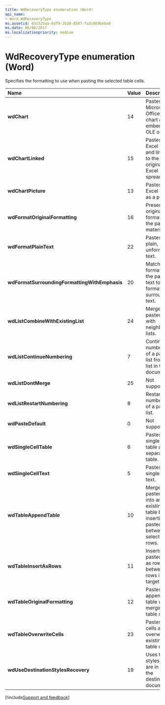 ```yaml
---
title: WdRecoveryType enumeration (Word)
api_name:
- Word.WdRecoveryType
ms.assetid: 031525aa-6df9-2b28-8507-fa3c869beba8
ms.date: 06/08/2017
ms.localizationpriority: medium
---
```



# WdRecoveryType enumeration (Word)

Specifies the formatting to use when pasting the selected table cells.



|Name|Value|Description|
|:-----|:-----|:-----|
| **wdChart**|14|Pastes a Microsoft Office Excel chart as an embedded OLE object.|
| **wdChartLinked**|15|Pastes an Excel chart and links it to the original Excel spreadsheet.|
| **wdChartPicture**|13|Pastes an Excel chart as a picture.|
| **wdFormatOriginalFormatting**|16|Preserves original formatting of the pasted material.|
| **wdFormatPlainText**|22|Pastes as plain, unformatted text.|
| **wdFormatSurroundingFormattingWithEmphasis**|20|Matches the formatting of the pasted text to the formatting of surrounding text.|
| **wdListCombineWithExistingList**|24|Merges a pasted list with neighboring lists.|
| **wdListContinueNumbering**|7|Continues numbering of a pasted list from the list in the document.|
| **wdListDontMerge**|25|Not supported.|
| **wdListRestartNumbering**|8|Restarts numbering of a pasted list.|
| **wdPasteDefault**|0|Not supported.|
| **wdSingleCellTable**|6|Pastes a single cell table as a separate table.|
| **wdSingleCellText**|5|Pastes a single cell as text.|
| **wdTableAppendTable**|10|Merges pasted cells into an existing table by inserting the pasted rows between the selected rows.|
| **wdTableInsertAsRows**|11|Inserts a pasted table as rows between two rows in the target table.|
| **wdTableOriginalFormatting**|12|Pastes an appended table without merging table styles.|
| **wdTableOverwriteCells**|23|Pastes table cells and overwrites existing table cells.|
| **wdUseDestinationStylesRecovery**|19|Uses the styles that are in use in the destination document.|

[!include[Support and feedback](~/includes/feedback-boilerplate.md)]